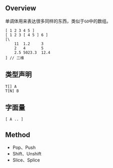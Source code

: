 ## Overview

单调体用来表达很多同样的东西，类似于`GO`中的数组。

```
[ 1 2 3 4 5 ]
[ 1 2 3 [ 4 5 ] 6 ]
[\
	11	1.2		3
	2	4 		5
	2.5	5023.3 	12.4
] // 二维
```

## 类型声明

```
T[] A
T[N] B
```

## 字面量

```
[ A .. ]
```

## Method

- Pop、Push
- Shift、Unshift
- Slice、Splice

